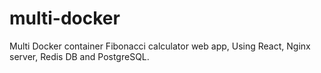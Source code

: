 # multi-docker
Multi Docker container Fibonacci calculator web app, Using React, Nginx server, Redis DB and PostgreSQL.
